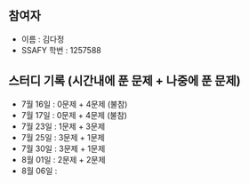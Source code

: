 ## 참여자

- 이름 : 김다정
- SSAFY 학번 : 1257588

## 스터디 기록 (시간내에 푼 문제 + 나중에 푼 문제)

- 7월 16일 : 0문제 + 4문제 (불참)
- 7월 17일 : 0문제 + 4문제 (불참)
- 7월 23일 : 1문제 + 3문제
- 7월 25일 : 3문제 + 1문제
- 7월 30일 : 3문제 + 1문제
- 8월 01일 : 2문제 + 2문제
- 8월 06일 :
